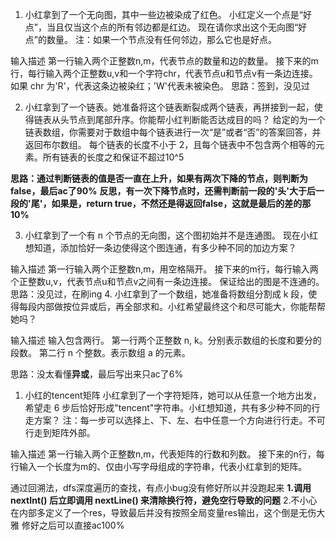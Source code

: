 1. 小红拿到了一个无向图，其中一些边被染成了红色。
小红定义一个点是“好点”，当且仅当这个点的所有邻边都是红边。
现在请你求出这个无向图“好点”的数量。
注：如果一个节点没有任何邻边，那么它也是好点。

输入描述
第一行输入两个正整数n,m，代表节点的数量和边的数量。
接下来的m行，每行输入两个正整数u,v和一个字符chr，代表节点u和节点v有一条边连接。如果 chr 为'R'，代表这条边被染红；'W'代表未被染色。
思路：签到，没见过

2. 小红拿到了一个链表。她准备将这个链表断裂成两个链表，再拼接到一起，使得链表从头节点到尾部升序。你能帮小红判断能否达成目的吗？
给定的为一个链表数组，你需要对于数组中每个链表进行一次“是”或者“否”的答案回答，并返回布尔数组。
每个链表的长度不小于 2，且每个链表中不包含两个相等的元素。所有链表的长度之和保证不超过10^5

**思路：通过判断链表的值是否一直在上升，如果有两次下降的节点，则判断为false，最后ac了90%**
**反思，有一次下降节点时，还需判断前一段的'头'大于后一段的'尾'，如果是，return true，不然还是得返回false，这就是最后的差的那10%**

3. 小红拿到了一个有 n 个节点的无向图，这个图初始并不是连通图。
现在小红想知道，添加恰好一条边使得这个图连通，有多少种不同的加边方案？

输入描述
第一行输入两个正整数n,m，用空格隔开。
接下来的m行，每行输入两个正整数u,v，代表节点u和节点v之间有一条边连接。
保证给出的图是不连通的。
思路：没见过，在刷ing
4. 小红拿到了一个数组，她准备将数组分割成 k 段，使得每段内部做按位异或后，再全部求和。小红希望最终这个和尽可能大，你能帮帮她吗？ 

输入描述
输入包含两行。
第一行两个正整数 n, k。分别表示数组的长度和要分的段数。
第二行 n 个整数。表示数组 a 的元素。

思路：没太看懂**异或**，最后写出来只ac了6%

1. 小红的tencent矩阵
小红拿到了一个字符矩阵，她可以从任意一个地方出发，希望走 6 步后恰好形成"tencent"字符串。小红想知道，共有多少种不同的行走方案？
注：每一步可以选择上、下、左、右中任意一个方向进行行走。不可行走到矩阵外部。

输入描述
第一行输入两个正整数n,m，代表矩阵的行数和列数。
接下来的n行，每行输入一个长度为m的、仅由小写字母组成的字符串，代表小红拿到的矩阵。

通过回溯法，dfs深度遍历的查找，有点小bug没有修好所以并没跑起来
**1.调用 nextInt() 后立即调用 nextLine() 来清除换行符，避免空行导致的问题**
2.不小心在内部多定义了一个res，导致最后并没有按照全局变量res输出，这个倒是无伤大雅
修好之后可以直接ac100%